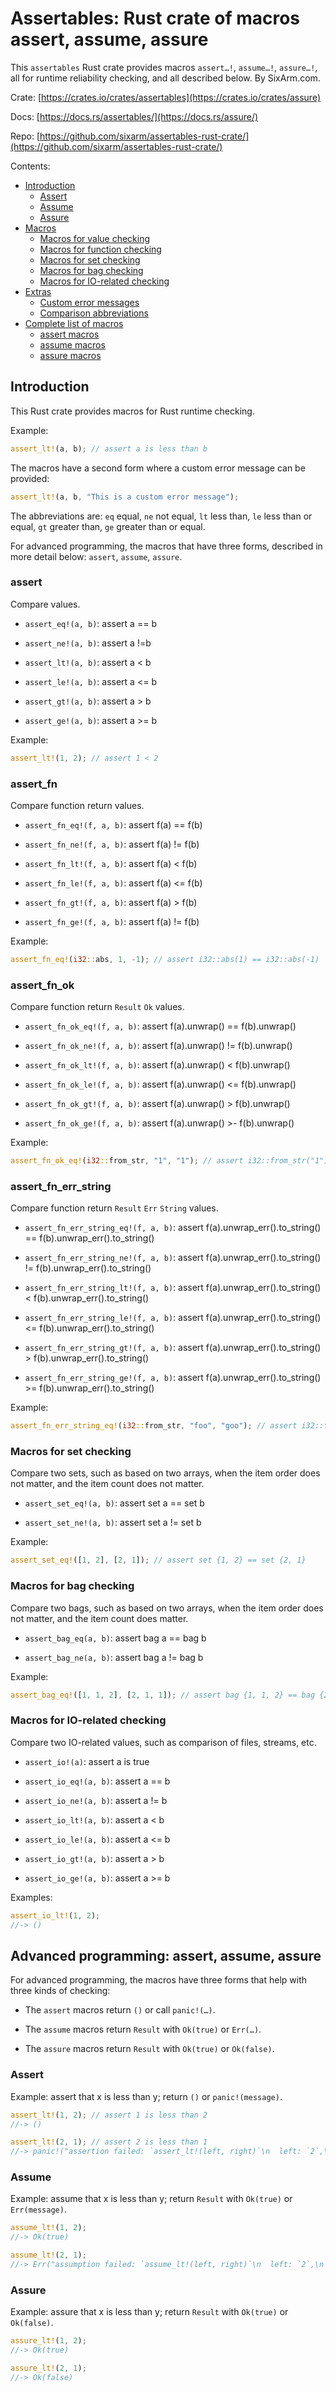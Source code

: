 # Assertables: Rust crate of macros assert, assume, assure

This `assertables` Rust crate provides macros
`assert…!`, `assume…!`, `assure…!`, all for runtime
reliability checking, and all described below. By SixArm.com.

Crate:
[https://crates.io/crates/assertables](https://crates.io/crates/assure)

Docs:
[https://docs.rs/assertables/](https://docs.rs/assure/)

Repo:
[https://github.com/sixarm/assertables-rust-crate/](https://github.com/sixarm/assertables-rust-crate/)

Contents:

* [Introduction](#introduction)
  * [Assert](#assert)
  * [Assume](#assume)
  * [Assure](#assure)
* [Macros](#macros)
  * [Macros for value checking](#macros-for-value-checking)
  * [Macros for function checking](#macros-for-function-checking)
  * [Macros for set checking](#macros-for-set-checking)
  * [Macros for bag checking](#macros-for-bag-checking)
  * [Macros for IO-related checking](#macros-for-io-related-checking)
* [Extras](#extras)
  * [Custom error messages](#custom-error-messages)
  * [Comparison abbreviations](#comparison-abbreviations)
* [Complete list of macros](#complete-list-of-macros)
  * [assert macros](#assert-macros)
  * [assume macros](#assume-macros)
  * [assure macros](#assure-macros)


## Introduction

This Rust crate provides macros for Rust runtime checking.

Example:

```rust
assert_lt!(a, b); // assert a is less than b
```

The macros have a second form where a custom error message can be provided:

```rust
assert_lt!(a, b, "This is a custom error message");
```

The abbreviations are: `eq` equal, `ne` not equal, `lt` less than, `le` less than or equal, `gt` greater than, `ge` greater than or equal.

For advanced programming, the macros that have three forms, described in more detail below: `assert`, `assume`, `assure`.


### assert

Compare values.

* `assert_eq!(a, b)`: assert a == b

* `assert_ne!(a, b)`: assert a !=b

* `assert_lt!(a, b)`: assert a < b

* `assert_le!(a, b)`: assert a <= b

* `assert_gt!(a, b)`: assert a > b

* `assert_ge!(a, b)`: assert a >= b

Example:

```rust
assert_lt!(1, 2); // assert 1 < 2
```

### assert_fn

Compare function return values.

* `assert_fn_eq!(f, a, b)`: assert f(a) == f(b)

* `assert_fn_ne!(f, a, b)`: assert f(a) != f(b)

* `assert_fn_lt!(f, a, b)`: assert f(a) < f(b)

* `assert_fn_le!(f, a, b)`: assert f(a) <= f(b)

* `assert_fn_gt!(f, a, b)`: assert f(a) > f(b)

* `assert_fn_ge!(f, a, b)`: assert f(a) != f(b)

Example:

```rust
assert_fn_eq!(i32::abs, 1, -1); // assert i32::abs(1) == i32::abs(-1)
```

### assert_fn_ok

Compare function return `Result` `Ok` values.

* `assert_fn_ok_eq!(f, a, b)`: assert f(a).unwrap() == f(b).unwrap()

* `assert_fn_ok_ne!(f, a, b)`: assert f(a).unwrap() != f(b).unwrap()

* `assert_fn_ok_lt!(f, a, b)`: assert f(a).unwrap() < f(b).unwrap()

* `assert_fn_ok_le!(f, a, b)`: assert f(a).unwrap() <= f(b).unwrap()

* `assert_fn_ok_gt!(f, a, b)`: assert f(a).unwrap() > f(b).unwrap()

* `assert_fn_ok_ge!(f, a, b)`: assert f(a).unwrap() >- f(b).unwrap()

Example:

```rust
assert_fn_ok_eq!(i32::from_str, "1", "1"); // assert i32::from_str("1").unwrap() == i32::from_str("1").unwrap()
```


### assert_fn_err_string

Compare function return `Result` `Err` `String` values.

* `assert_fn_err_string_eq!(f, a, b)`: assert f(a).unwrap_err().to_string() == f(b).unwrap_err().to_string()

* `assert_fn_err_string_ne!(f, a, b)`: assert f(a).unwrap_err().to_string() != f(b).unwrap_err().to_string()

* `assert_fn_err_string_lt!(f, a, b)`: assert f(a).unwrap_err().to_string() < f(b).unwrap_err().to_string()

* `assert_fn_err_string_le!(f, a, b)`: assert f(a).unwrap_err().to_string() <= f(b).unwrap_err().to_string()

* `assert_fn_err_string_gt!(f, a, b)`: assert f(a).unwrap_err().to_string() > f(b).unwrap_err().to_string()

* `assert_fn_err_string_ge!(f, a, b)`: assert f(a).unwrap_err().to_string() >= f(b).unwrap_err().to_string()

Example:

```rust
assert_fn_err_string_eq!(i32::from_str, "foo", "goo"); // assert i32::from_str("foo").unwrap_err().to_string() == i32::from_str("goo").unwrap_err().to_string()
```


### Macros for set checking

Compare two sets, such as based on two arrays, when the item order does not
matter, and the item count does not matter.

* `assert_set_eq!(a, b)`: assert set a == set b

* `assert_set_ne!(a, b)`: assert set a != set b

Example:

```rust
assert_set_eq!([1, 2], [2, 1]); // assert set {1, 2} == set {2, 1}
```


### Macros for bag checking

Compare two bags, such as based on two arrays, when the item order does not
matter, and the item count does matter.

* `assert_bag_eq(a, b)`: assert bag a == bag b

* `assert_bag_ne(a, b)`: assert bag a != bag b

Example:

```rust
assert_bag_eq!([1, 1, 2], [2, 1, 1]); // assert bag {1, 1, 2} == bag {2, 1, 1}
```


### Macros for IO-related checking

Compare two IO-related values, such as comparison of files, streams, etc.

* `assert_io!(a)`: assert a is true

* `assert_io_eq!(a, b)`: assert a == b

* `assert_io_ne!(a, b)`: assert a != b

* `assert_io_lt!(a, b)`: assert a < b

* `assert_io_le!(a, b)`: assert a <= b

* `assert_io_gt!(a, b)`: assert a > b

* `assert_io_ge!(a, b)`: assert a >= b


Examples:

```rust
assert_io_lt!(1, 2);
//-> ()
```


## Advanced programming: assert, assume, assure


For advanced programming, the macros have three forms that help with three kinds of checking:

* The `assert` macros return `()` or call `panic!(…)`.

* The `assume` macros return `Result` with `Ok(true)` or `Err(…)`.

* The `assure` macros return `Result` with `Ok(true)` or `Ok(false)`.


### Assert

Example: assert that x is less than y; return `()` or `panic!(message)`.

```rust
assert_lt!(1, 2); // assert 1 is less than 2
//-> ()
```

```rust
assert_lt!(2, 1); // assert 2 is less than 1
//-> panic!("assertion failed: `assert_lt!(left, right)`\n  left: `2`,\n right: `1`")
```


### Assume

Example: assume that x is less than y; return `Result` with `Ok(true)` or `Err(message)`.

```rust
assume_lt!(1, 2);
//-> Ok(true)
```

```rust
assume_lt!(2, 1);
//-> Err("assumption failed: `assume_lt!(left, right)`\n  left: `2`,\n right: `1`")
```


### Assure

Example: assure that x is less than y; return `Result` with `Ok(true)` or `Ok(false)`.

```rust
assure_lt!(1, 2);
//-> Ok(true)
```

```rust
assure_lt!(2, 1);
//-> Ok(false)
```
